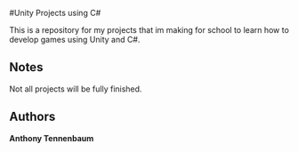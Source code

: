 #Unity Projects using C#

This is a repository for my projects that im making for school to learn how to develop games using Unity and C#.

## Notes

Not all projects will be fully finished.


## Authors

**Anthony Tennenbaum** 
